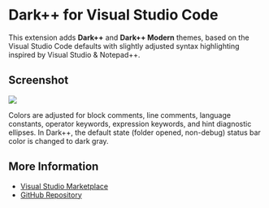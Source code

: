 # Dark++ for Visual Studio Code

This extension adds **Dark++** and **Dark++ Modern** themes, based on the Visual Studio Code defaults with slightly adjusted syntax highlighting inspired by Visual Studio & Notepad++.

## Screenshot
![](https://raw.githubusercontent.com/gbale/vscode-theme-darkplusplus/main/screenshot.png)

Colors are adjusted for block comments, line comments, language constants, operator keywords, expression keywords, and hint diagnostic ellipses. In Dark++, the default state (folder opened, non-debug) status bar color is changed to dark gray.

## More Information
* [Visual Studio Marketplace](https://marketplace.visualstudio.com/items?itemName=bale.theme-darkplusplus)
* [GitHub Repository](https://github.com/gbale/vscode-theme-darkplusplus)
